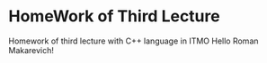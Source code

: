 # HomeWork of Third Lecture

Homework of third lecture with C++ language in ITMO
Hello Roman Makarevich!